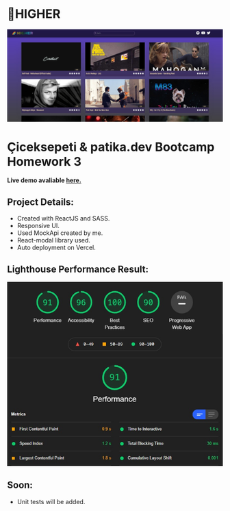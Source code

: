 # :rainbow:HIGHER

![Banner](./src/assets/banner.jpg)

# **Çiceksepeti & patika.dev Bootcamp** Homework 3

**Live demo avaliable [here.](https://cicek-sepeti-patika-dev-homework-3.vercel.app/)**

## Project Details:

- Created with ReactJS and SASS.
- Responsive UI.
- Used MockApi created by me.
- React-modal library used.
- Auto deployment on Vercel.

## Lighthouse Performance Result:

![Performance Result](./src/assets/performanceResult.jpg)

## Soon:

- Unit tests will be added.

